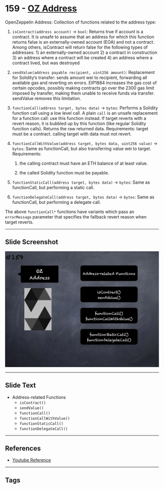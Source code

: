 # 159 - [OZ Address](OZ%20Address.md)
OpenZeppelin Address: Collection of functions related to the address type:

1.  `isContract(address account)` → `bool`: Returns true if account is a contract. It is unsafe to assume that an address for which this function returns false is an externally-owned account (EOA) and not a contract. Among others, isContract will return false for the following types of addresses: 1) an externally-owned account 2) a contract in construction 3) an address where a contract will be created 4) an address where a contract lived, but was destroyed
    
2.  `sendValue(address payable recipient, uint256 amount)`: Replacement for Solidity’s transfer: sends amount wei to recipient, forwarding all available gas and reverting on errors. EIP1884 increases the gas cost of certain opcodes, possibly making contracts go over the 2300 gas limit imposed by transfer, making them unable to receive funds via transfer. sendValue removes this limitation.
    
3.  `functionCall(address target, bytes data)` → `bytes`: Performs a Solidity function call using a low level call. A plain `call` is an unsafe replacement for a function call: use this function instead. If target reverts with a revert reason, it is bubbled up by this function (like regular Solidity function calls). Returns the raw returned data. Requirements: target must be a contract. calling target with data must not revert.
    
4.  `functionCallWithValue(address target, bytes data, uint256 value)` → `bytes`: Same as functionCall, but also transferring value wei to target. Requirements: 

	1. the calling contract must have an ETH balance of at least value. 
	
	2. the called Solidity function must be payable.
    
5.  `functionStaticCall(address target, bytes data)` → `bytes`: Same as functionCall, but performing a static call.
    
6.  `functionDelegateCall(address target, bytes data)` → `bytes`: Same as functionCall, but performing a delegate call.

The above `functionCall*` functions have variants which pass an `errorMessage` parameter that specifies the fallback revert reason when target reverts.

___
## Slide Screenshot
![159.png](../../images/3.Solidity%20201/159.png)
___
## Slide Text
- Address-related Functions
	- `isContract()`
	- `sendValue()`
	- `functionCall()`
	- `functionCallWithValue()`
	- `functionStaticCall()`
	- `functionDelegateCall()`
___
## References
- [Youtube Reference](https://youtu.be/C0zBhTgppLQ?t=2161)
___
## Tags